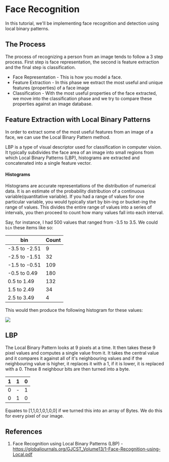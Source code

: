 Face Recognition
==================

In this tutorial, we'll be implementing face recognition and detection using local binary patterns.

## The Process

The process of recognizing a person from an image tends to follow a 3 step process. First step is face representation, the second is feature extraction and the final step is classification.

* Face Representation - This is how you model a face.
* Feature Extraction - In this phase we extract the most useful and unique features (properties) of a face image
* Classification - With the most useful properties of the face extracted, we move into the classification phase and we try to compare these properties against an image database.

## Feature Extraction with Local Binary Patterns

In order to extract some of the most useful features from an image of a face, we can use the Local Binary Pattern method.  

LBP is a type of visual descriptor used for classification in computer vision. It typically subdivides the face area of an image into small regions from which Local Binary Patterns (LBP), histograms are extracted and concatenated into a single feature vector.

#### Histograms

Histograms are accurate representations of the distribution of numerical data. It is an estimate of the probability distribution of a continuous variable(quantitative variable). If you had a range of values for one particular variable, you would typically start by bin-ing or bucket-ing the range of values. This divides the entire range of values into a series of intervals, you then proceed to count how many values fall into each interval.

Say, for instance, I had 500 values that ranged from -3.5 to 3.5. We could `bin` these items like so:

| bin | Count |
|--|--|
| -3.5 to -2.51 | 9 |
| -2.5 to -1.51 | 32 |
| -1.5 to -0.51 | 109 |
| -0.5 to 0.49 | 180 |
| 0.5 to 1.49 | 132 |
| 1.5 to 2.49 | 34 |
| 2.5 to 3.49 | 4 |

This would then produce the following histogram for these values:

![](https://upload.wikimedia.org/wikipedia/commons/thumb/1/1d/Example_histogram.png/220px-Example_histogram.png)

## LBP

The Local Binary Pattern looks at 9 pixels at a time. It then takes these 9 pixel values and computes a single value from it. It takes the central value and it compares it against all of it's neighbouring values and if the neighbouring value is higher, it replaces it with a 1, if it is lower, it is replaced with a 0. These 8 neighbour bits are then turned into a byte.

| 1 | 1 | 0 |
| - | - | - |
| 0 | - | 1 |
| 0 | 1 | 0 |

Equates to [1,1,0,1,0,1,0,0] if we turned this into an array of Bytes. We do this for every pixel of our image. 



## References

1. Face Recognition using Local Binary Patterns (LBP) - https://globaljournals.org/GJCST_Volume13/1-Face-Recognition-using-Local.pdf
